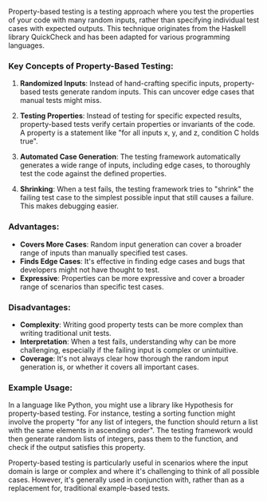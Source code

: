 Property-based testing is a testing approach where you test the properties of your code with many random inputs, rather than specifying individual test cases with expected outputs. This technique originates from the Haskell library QuickCheck and has been adapted for various programming languages.

### Key Concepts of Property-Based Testing:

1. **Randomized Inputs**: Instead of hand-crafting specific inputs, property-based tests generate random inputs. This can uncover edge cases that manual tests might miss.

2. **Testing Properties**: Instead of testing for specific expected results, property-based tests verify certain properties or invariants of the code. A property is a statement like "for all inputs x, y, and z, condition C holds true".

3. **Automated Case Generation**: The testing framework automatically generates a wide range of inputs, including edge cases, to thoroughly test the code against the defined properties.

4. **Shrinking**: When a test fails, the testing framework tries to "shrink" the failing test case to the simplest possible input that still causes a failure. This makes debugging easier.

### Advantages:

- **Covers More Cases**: Random input generation can cover a broader range of inputs than manually specified test cases.
- **Finds Edge Cases**: It's effective in finding edge cases and bugs that developers might not have thought to test.
- **Expressive**: Properties can be more expressive and cover a broader range of scenarios than specific test cases.

### Disadvantages:

- **Complexity**: Writing good property tests can be more complex than writing traditional unit tests.
- **Interpretation**: When a test fails, understanding why can be more challenging, especially if the failing input is complex or unintuitive.
- **Coverage**: It's not always clear how thorough the random input generation is, or whether it covers all important cases.

### Example Usage:

In a language like Python, you might use a library like Hypothesis for property-based testing. For instance, testing a sorting function might involve the property "for any list of integers, the function should return a list with the same elements in ascending order". The testing framework would then generate random lists of integers, pass them to the function, and check if the output satisfies this property.

Property-based testing is particularly useful in scenarios where the input domain is large or complex and where it's challenging to think of all possible cases. However, it's generally used in conjunction with, rather than as a replacement for, traditional example-based tests.